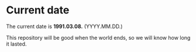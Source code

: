 # Current date

The current date is **1991.03.08.** (YYYY.MM.DD.)

This repository will be good when the world ends, so we will know how long it lasted.